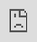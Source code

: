 ```yaml
---
title: "How Much Does a 200 Gallon Fish Tank Weigh?"
description: ""
date: 2022-07-08
categories: 
tags: 
thumbnail: https://tse1.mm.bing.net/th?q=How%20Much%20Does%20A%20200%20Gallon%20Fish%20Tank%20Weigh%3F&w=800&h=500&c=1&rs=1
author: "Osgood"
showToc: true
TocOpen: true
draft: false
hidemeta: false
comments: false
disableHLJS: true # to disable highlightjs
disableShare: false
disableHLJS: false
hideSummary: false
searchHidden: true
ShowReadingTime: true
ShowBreadCrumbs: true
ShowPostNavLinks: true
ShowWordCount: true
ShowRssButtonInSectionTermList: true
UseHugoToc: false
ShowShareButtons: true
---
```


<center>
	<img src="https://tse1.mm.bing.net/th?q=How%20Much%20Does%20A%20200%20Gallon%20Fish%20Tank%20Weigh%3F&w=800&h=500&c=1&rs=1" alt="How Much Does A 200 Gallon Fish Tank Weigh?" width="800" height="500" style="display: block; width: 100%; height: auto">
</center>

<p>If you are planning to buy a 200 gallon fish tank, you may be wondering how much it weighs and what type of support it requires. This article will provide all the information you need to know about the weight of a 200 gallon aquarium. We will also discuss the importance of proper support for larger tanks, and the best type of materials to use.</p>

<h2>How Much Does a 200 Gallon Fish Tank Weigh?</h2>

<p>The weight of a 200 gallon fish tank is dependent on the materials used to make it. Most 200 gallon aquariums are made from acrylic, which is lighter than glass. An acrylic 200 gallon fish tank will typically weigh between 350 and 450 pounds when filled with water. If your tank is made from glass, it will weigh closer to 700 pounds. </p>

<h2>Why Is It Important to Know the Weight of a 200 Gallon Fish Tank?</h2>

<p>Knowing the weight of a 200 gallon fish tank is important because it will help you determine what type of floor or wall support it needs. A tank of this size will require more support than a smaller tank, and the weight of the tank can give you an indication of how much support it needs. </p>

<h2>What Type of Support Does My 200 Gallon Fish Tank Need?</h2>

<p>If you are planning to purchase a 200 gallon fish tank, it is important that you provide it with the proper support. A tank of this size should be placed on a level, sturdy surface that is able to support its weight. The surface should also be large enough to accommodate the tank and any equipment you may have. If you do not have an adequate surface, you may need to purchase or construct a base or stand for your tank. </p>

<h2>What Type of Material Is Best for Supporting a 200 Gallon Fish Tank?</h2>

<p>When selecting a material to use for supporting your 200 gallon fish tank, it is important to choose a material that is strong and durable. The most common materials used for tank support include wood, metal, and concrete. Wood is a popular choice because it is relatively inexpensive and easy to work with. Metal is also a good choice because it is strong and durable. Concrete is another popular choice because it can provide a solid base for your tank. </p>

<h2>How Can I Make Sure My 200 Gallon Fish Tank Is Securely Supported?</h2>

<p>Once you have chosen the material you plan to use for supporting your 200 gallon fish tank, it is important to ensure that it is securely supported. The best way to do this is to use a combination of supports such as cross braces, wall anchors, and straps. Cross braces should be placed at the top, middle, and bottom of the tank to provide extra stability. Wall anchors should be used along the sides of the tank to secure it to the wall. Straps or bungee cords can be used to provide additional support and keep the tank in place. </p>

<h2>Conclusion</h2>

<p>When purchasing a 200 gallon fish tank, it is important to consider the weight of the tank and the type of support it needs. An acrylic tank of this size typically weighs between 350 and 450 pounds, whereas a glass tank weighs closer to 700 pounds. The tank should be placed on a level, sturdy surface and secured with cross braces, wall anchors, and straps. Choosing the right material for supporting your tank is also important, and the most common materials are wood, metal, and concrete. By following these tips, you can ensure that your tank is properly supported and safe.</p>

<h2>Frequently Asked Questions</h2>

<h3>1. How big is a 200 gallon fish tank?</h3>

<p>A 200 gallon fish tank is typically 6 feet long, 2 feet wide, and 2 feet tall. </p>

<h3>2. How much does a 200 gallon fish tank cost?</h3>

<p>The cost of a 200 gallon fish tank will vary depending on the type of materials used and the size of the tank. On average, a 200 gallon aquarium can cost between $1000 and $2000. </p>

<h3>3. How many fish can I put in a 200 gallon tank?</h3>

<p>The number of fish you can put in a 200 gallon tank depends on the size of the fish and the type of fish. Generally, you should plan on stocking 1 inch of fish per gallon of water. </p>

<h3>4. What type of filter do I need for a 200 gallon fish tank?</h3>

<p>The type of filter you need for a 200 gallon fish tank depends on the type of fish you plan to keep. A canister filter is typically the best choice for larger tanks, as it is powerful enough to filter all the water in your tank. </p>

<h3>5. What type of substrate is best for a 200 gallon fish tank?</h3>

<p>The type of substrate you choose for your 200 gallon fish tank will depend on the type of fish you plan to keep. Sand is a popular choice for many freshwater tanks, while gravel and rocks are better for larger tanks and saltwater aquariums. </p>

<h3>6. How often should I change the water in a 200 gallon fish tank?</h3>

<p>It is recommended that you change 10-25% of the water in your 200 gallon fish tank every two weeks. This will help keep your tank clean and ensure your fish stay healthy. </p>

<h3>7. How often should I clean a 200 gallon fish tank?</h3>

<p>It is recommended that you clean your 200 gallon fish tank at least once a month. This will help keep your tank free of algae and other contaminants that can be harmful to your fish. </p>

<h3>8. What type of heater do I need for a 200 gallon fish tank?</h3>

<p>The type of heater you need for a 200 gallon fish tank will depend on the type of fish you plan to keep. An aquarium heater with a wattage of 300-500 watts should be sufficient for most tanks. </p>

<h3>9. What types of plants can I put in a 200 gallon fish tank?</h3>

<p>The types of plants you can put in a 200 gallon fish tank will depend on the type of fish you plan to keep. Many species of plants, such as Anubias and Java Fern, are suitable for most freshwater tanks. </p>

<h3>10. How much light do I need for a 200 gallon fish tank?</h3>

<p>The amount of light you need for a 200 gallon fish tank will depend on the type of fish you plan to keep. For most tanks, a lighting system with a minimum of 5 watts per gallon should be sufficient. </p>

<h3>11. How can I reduce the risk of my 200 gallon fish tank leaking?</h3>

<p>The best way to reduce the risk of your 200 gallon fish tank leaking is to make sure it is properly sealed and supported. You should also check the seals periodically to make sure they are still in good condition. </p>

<h3>12. What type of water should I use for a 200 gallon fish tank?</h3>

<p>The type of water you use for a 200 gallon fish tank should depend on the type of fish you plan to keep. For most freshwater tanks, you can use tap water that has been treated with a dechlorinator. For saltwater tanks, you should use saltwater that has been prepared with a water conditioner. </p>

<h3>13. How often should I feed my fish in a 200 gallon fish tank?</h3>

<p>The frequency of feeding your fish in a 200 gallon fish tank will depend on the type of fish you plan to keep. Most fish should be fed 2-3 times a day, with no more than they can consume in a few minutes. </p>

<h3>14. How can I keep my 200 gallon fish tank clean?</h3>

<p>The best way to keep your 200 gallon fish tank clean is to perform regular water changes and use a good filter system. You should also remove any debris from the tank and vacuum the substrate to remove uneaten food and other debris. </p>

<h3>15. What type of filter media should I use in a 200 gallon fish tank?</h3>

<p>The type of filter media you should use in a 200 gallon fish tank will depend on the type of filter you have. Most canister filters use mechanical, chemical, and biological filter media such as sponges, activated carbon, and ceramic rings. </p>

<h3>16. How often should I test my water in a 200 gallon fish tank?</h3>

<p>It is recommended that you test your water in a 200 gallon fish tank at least once a week. This will help ensure that your tank is free from toxins and provide the optimal environment for your fish. </p

<div style="position: relative; padding-bottom: 56.25%; overflow: hidden"><iframe src="https://www.youtube.com/embed/kslP4zhd86E" frameborder="0" allow="accelerometer; autoplay; clipboard-write; encrypted-media; gyroscope; picture-in-picture; web-share" allowfullscreen style="position: absolute; top: 0; left: 0; width: 100%; height: 100%;"></iframe>
</div>